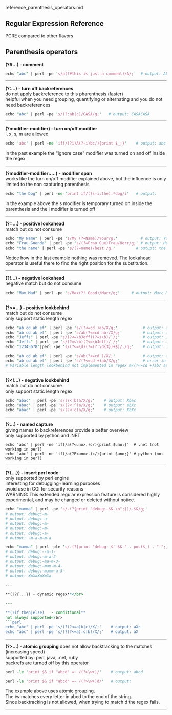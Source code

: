 reference_parenthesis_operators.md

Regular Expression Reference
---
PCRE compared to other flavors

Parenthesis operators
---

**(?#...) - comment**</br>
```perl
echo "abc" | perl -pe 's/a(?#this is just a comment)/A/;'  # output: Abc
```

---

**(?:...)	- turn off backreferences**</br>
do not apply backreference to this pharenthesis (faster)</br>
helpful when you need grouping, quantifying or alternating and you do not need backreferences</br>
```perl
echo "abc" | perl -pe 's/(?:ab|c)/CASA/g;'	 # output: CASACASA
```

---

**(?modifier-modifier)	- turn on/off modifier**</br>
i, x, s, m are allowed
```perl
echo 'abc' | perl -ne 'if(/(?i)A(?-i)bc/){print $_;}'    # output: abc
```
in the past example the "ignore case" modifier was turned on and off inside the regex

---

**(?modifier-modifier:....)	- modifier span**</br>
works like the turn on/off modifier explained above, but the influence is only limited to the non capturing parenthesis
```perl
echo "the Dog" | perl -ne 'print if/(?s-i:the).*dog/i'   # output: 
```
in the example above the s modifier is temporary turned on inside the parenthesis and the i modifier is turned off

---

**(?=...)	- positive lookahead**</br>
match but do not consume</br>
```perl
echo "My Name" | perl -pe 's/My (?=Name)/Your/g;'          # output: YourName
echo "Frau Guenda" | perl -pe 's/(?=Frau Gue)Frau/Herr/g;' # output: Herr Guenda
echo "the name" | perl -pe 's/(?=name)/best /g;'         # outupt: the best name
```
Notice how in the last example nothing was removed. The lookahead operator is useful there to find the
right position for the substitution.

---

**(?!...)	- negative lookahead**</br>
negative match but do not consume</br>
```perl
echo "Max Mad" | perl -pe 's/Max(?! Good)/Marc/g;'     # output: Marc Mad
```

---

**(?<=...)	- positive lookbehind**</br>
match but do not consume</br>
only support static length regex</br>
```perl
echo "ab cd ab ef" | perl -pe 's/(?<=cd )ab/X/g;'           # output: ab cd X ef
echo "ab cd ab ef" | perl -pe 's/ab(?<=cd ab)/X/g;'         # output: ab cd X ef
echo "Jeffs" | perl -pe 's/(?<=\bJeff)(?=s\b)/`/;'          # output: Jeff`s
echo "Jeffs" | perl -pe 's/(?=s\b)(?<=\bJeff)/`/;'          # output: Jeff`s
echo "12345678"|perl -pe 's/(?<=\d)(?=(?:\d{3})+$)/./g;'    # output: 12.345.678
```

```perl
echo "ab cd ab ef" | perl -pe 's/ab(?<=cd )/X/;'            # output: ab cd ab ef
echo "ab cd ab ef" | perl -pe 's/(?<=cd +)ab/X/g;'          # error in perl only static length is supported!
# Variable length lookbehind not implemented in regex m/(?<=cd +)ab/ at -e line 1.
```

---

**(?<!...) - negative lookbehind**</br>
match but do not consume</br>
only support static length regex
```perl
echo "abac" | perl -pe 's/(?<!b)a/X/g;'    # output: Xbac
echo "abac" | perl -pe 's/(?<!^)a/X/g;'    # output: abXc
echo "abac" | perl -pe 's/(?<!c)a/X/g;'    # output: XbXc
```

---

**(?<name>...) - named capture**</br>
giving names to backreferences provide a better overview</br>
only supported by python and .NET</br>
```
echo 'abc' | perl -ne 'if(/a(?<uno>.)c/){print $uno;}'  # .net (not working in perl)
echo 'abc' | perl -ne 'if(/a(?P<uno>.)c/){print $uno;}' # python (not working in perl)
```

---

**(?{...}) - insert perl code**</br>
only supported by perl engine</br>
interesting for debugging+learning purposes</br>
avoid use in CGI for security reasons</br>
WARNING: This extended regular expression feature is considered highly 
experimental, and may be changed or deleted without notice.
```perl
echo "mamma" | perl -pe 's/.(?{print "debug:-$&-\n";})/-$&/g;'
# output: debug:-m-
# output: debug:-a-
# output: debug:-m-
# output: debug:-m-
# output: debug:-a-
# output: -m-a-m-m-a

echo "mamma" | perl -ple 's/.(?{print "debug:-$`-$&-" . pos($_) . "-";})/X$&/g;'
# output: debug:--m-1-
# output: debug:-m-a-2-
# output: debug:-ma-m-3-
# output: debug:-mam-m-4-
# output: debug:-mamm-a-5-
# output: XmXaXmXmXa

---

**(??{...})	- dynamic regex**</br>

---

**(?if then|else)	- conditional**
not always supported</br>
```perl
echo "abc" | perl -pe 's/(?(?<=a)b|c)/X/;'    # output: aXc
echo "abc" | perl -pe 's/(?(?<=a).c|b)/X/;'   # output: aX
```

---

**(?>...)	- atomic grouping**
does not allow backtracking to the matches (increasing speed)</br>
supported by: perl, java, .net, ruby</br>
backrefs are turned off by this operator</br>

```perl
perl -le 'print $& if "abcd" =~ /(?>\w+)/'    # output: abcd
```

```perl
perl -le 'print $& if "abcd" =~ /(?>\w+)d/'   # output: 
```
The example above uses atomic grouping.</br>
The \w matches every letter in abcd to the end of the string.</br>
Since backtracking is not allowed, when trying to match d the regex fails.

---

